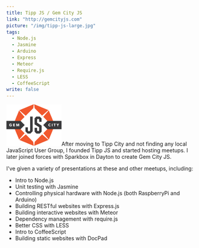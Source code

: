 ```yaml
---
title: Tipp JS / Gem City JS
link: "http://gemcityjs.com"
picture: "/img/tipp-js-large.jpg"
tags: 
  - Node.js
  - Jasmine
  - Arduino
  - Express
  - Meteor
  - Require.js
  - LESS
  - CoffeeScript
write: false
---
```


<img class="right" src="/img/portfolio/gem-city-js.png" alt="" />After moving to Tipp City and not finding any local JavaScript User Group, I founded Tipp JS and started hosting meetups. I later joined forces with Sparkbox in Dayton to create Gem City JS.

I've given a variety of presentations at these and other meetups, including:
* Intro to Node.js
* Unit testing with Jasmine
* Controlling physical hardware with Node.js (both RaspberryPi and Arduino)
* Building RESTful websites with Express.js
* Building interactive websites with Meteor
* Dependency management with require.js
* Better CSS with LESS
* Intro to CoffeeScript
* Building static websites with DocPad